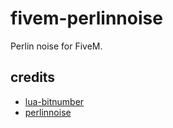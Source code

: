 # fivem-perlinnoise
Perlin noise for FiveM.

## credits
* [lua-bitnumber](https://github.com/davidm/lua-bit-numberlua/blob/master/lmod/bit/numberlua.lua)
* [perlinnoise](https://gist.github.com/meta-hub/709edd6e7bda6a431548243eb32f5084)
